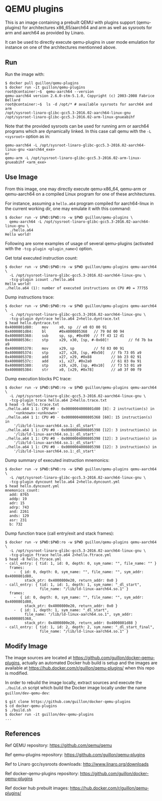 QEMU plugins
============

This is an image containing a prebuilt QEMU with plugins support
(qemu-plugins) for architectures x86_65/aarch64 and arm as well as sysroots
for arm and aarch64 as provided by Linaro.

It can be used to directly execute qemu-plugins in user mode emulation for
 instance on one of the architectures mentionned above.

Run
---

Run the image with:

    $ docker pull guillon/qemu-plugins
    $ docker run -it guillon/qemu-plugins
    root@container:~$  qemu-aarch64 --version
    qemu-aarch64 version 2.6.0-stm-5.1.0, Copyright (c) 2003-2008 Fabrice Bellard
    root@container:~$  ls -d /opt/* # available sysroots for aarch64 and arm
    /opt/sysroot-linaro-glibc-gcc5.3-2016.02-aarch64-linux-gnu
    /opt/sysroot-linaro-glibc-gcc5.3-2016.02-arm-linux-gnueabihf

Note that the provided sysroots can be used for running arm or aarch64
programs which are dynamically linked. In this case call qemu with the
`-L <sysroot>` option as in:

    qemu-aarch64 -L /opt/sysroot-linaro-glibc-gcc5.3-2016.02-aarch64-linux-gnu <aarch64_exe>
    or
    qemu-arm -L /opt/sysroot-linaro-glibc-gcc5.3-2016.02-arm-linux-gnueabihf <arm_exe>

Use Image
---------

From this image, one may directly execute qemu-x86_64, qemu-arm or
qemu-aarch64 on a compiled Linux program for one of these architectures.

For instance, assuming a `hello.a64` program compiled for aarch64-linux in the
current working dir, one may emulate it with this command:

    $ docker run -v $PWD:$PWD:ro -w $PWD guillon/qemu-plugins \
      qemu-aarch64 -L /opt/sysroot-linaro-glibc-gcc5.3-2016.02-aarch64-linux-gnu \
      ./hello.a64
    Hello world!

Following are some examples of usage of several qemu-plugins (activated with
the `-tcg-plugin <plugin_name>`) option.

Get total executed instruction count:

    $ docker run -v $PWD:$PWD:ro -w $PWD guillon/qemu-plugins qemu-aarch64 \
      -L /opt/sysroot-linaro-glibc-gcc5.3-2016.02-aarch64-linux-gnu \
      -tcg-plugin icount ./hello.a64
    Hello world!
    ./hello.a64 (1): number of executed instructions on CPU #0 = 77755

Dump instructions trace:

    $ docker run -v $PWD:$PWD:ro -w $PWD guillon/qemu-plugins qemu-aarch64 \
      -L /opt/sysroot-linaro-glibc-gcc5.3-2016.02-aarch64-linux-gnu \
      -tcg-plugin dyntrace hello.a64 2>hello.dyntrace.txt
    $ head hello.dyntrace.txt
    0x4000801d80:    mov     x0, sp  // e0 03 00 91
    0x4000801d84:    bl      #0x4000805368   // 79 0d 00 94
    0x4000805368:    sub     sp, sp, #0x490  // ff 43 12 d1
    0x400080536c:    stp     x29, x30, [sp, #-0x60]!         // fd 7b ba a9
    0x4000805370:    mov     x29, sp         // fd 03 00 91
    0x4000805374:    stp     x27, x28, [sp, #0x50]   // fb 73 05 a9
    0x4000805378:    add     x27, x29, #0x88         // bb 23 02 91
    0x400080537c:    add     x1, x27, #0x2a0         // 61 83 0a 91
    0x4000805380:    stp     x19, x20, [sp, #0x10]   // f3 53 01 a9
    0x4000805384:    str     x0, [x29, #0x78]        // a0 3f 00 f9

Dump execution blocks PC trace:

    $ docker run -v $PWD:$PWD:ro -w $PWD guillon/qemu-plugins qemu-aarch64 \
      -L /opt/sysroot-linaro-glibc-gcc5.3-2016.02-aarch64-linux-gnu \
      -tcg-plugin trace hello.a64 2>hello.trace.txt
    $ head -5 hello.trace.txt
    ./hello.a64 1 1: CPU #0 - 0x0000004000801d80 [8]: 2 instruction(s) in
        '<unknown>:<unknown>'
    ./hello.a64 1 1: CPU #0 - 0x0000004000805368 [60]: 15 instruction(s) in
        '/lib/ld-linux-aarch64.so.1:_dl_start'
    ./hello.a64 1 1: CPU #0 - 0x0000004000805398 [12]: 3 instruction(s) in
        '/lib/ld-linux-aarch64.so.1:_dl_start'
    ./hello.a64 1 1: CPU #0 - 0x0000004000805398 [12]: 3 instruction(s) in
        '/lib/ld-linux-aarch64.so.1:_dl_start'
    ./hello.a64 1 1: CPU #0 - 0x0000004000805398 [12]: 3 instruction(s) in
        '/lib/ld-linux-aarch64.so.1:_dl_start'

Dump summary of executed instruction mnemonics:

    $ docker run -v $PWD:$PWD:ro -w $PWD guillon/qemu-plugins qemu-aarch64 \
      -L /opt/sysroot-linaro-glibc-gcc5.3-2016.02-aarch64-linux-gnu \
      -tcg-plugin dyncount hello.a64 2>hello.dyncount.yml
    $ head hello.dyncount.yml
    mnemonics_count:
      add: 8765
      addp: 19
      adr: 15
      adrp: 743
      and: 2261
      ands: 129
      asr: 231
      b: 732

Dump function trace (call entry/exit and stack frames):

    $ docker run -v $PWD:$PWD:ro -w $PWD guillon/qemu-plugins qemu-aarch64 \
      -L /opt/sysroot-linaro-glibc-gcc5.3-2016.02-aarch64-linux-gnu \
      -tcg-plugin ftrace hello.a64 2>hello.ftrace.yml
    $ head -8 hello.ftrace.yml
    - call_entry: { tid: 1, id: 0, depth: 0, sym_name: "", file_name: "" }
      frames:
        -  { id: 0, depth: 0, sym_name: "", file_name: "", sym_addr: 0x4000801d80,
             stack_ptr: 0x4000800e20, return_addr: 0x0 }
    - call_entry: { tid: 1, id: 1, depth: 1, sym_name: "_dl_start",
                    file_name: "/lib/ld-linux-aarch64.so.1" }
      frames:
        -  { id: 0, depth: 0, sym_name: "", file_name: "", sym_addr: 0x4000801d80,
             stack_ptr: 0x4000800e20, return_addr: 0x0 }
        -  { id: 1, depth: 1, sym_name: "_dl_start",
             file_name: "/lib/ld-linux-aarch64.so.1", sym_addr: 0x4000805368,
             stack_ptr: 0x4000800e20, return_addr: 0x4000801d88 }
    - call_entry: { tid: 1, id: 2, depth: 2, sym_name: "_dl_start_final",
                    file_name: "/lib/ld-linux-aarch64.so.1" }


Modify Image
------------

The image sources are located at https://github.com/guillon/docker-qemu-plugins, actually an automated Docker hub build is setup and the images are available at https://hub.docker.com/r/guillon/qemu-plugins/ when this repo is modified.

In order to rebuild the image locally, extract sources and execute the `./build.sh` script which build the Docker image locally under the name `guillon/dev-qemu-dev`:

    $ git clone https://github.com/guillon/docker-qemu-plugins
    $ cd docker-qemu-plugins
    $ ./build.sh
    $ docker run -it guillon/dev-qemu-plugins
    ...


References
----------

Ref QEMU repository: https://github.com/qemu/qemu

Ref qemu-plugins repository: https://github.com/guillon/qemu-plugins

Ref to Linaro gcc/sysroots downloads: http://www.linaro.org/downloads

Ref docker-qemu-plugins repository: https://github.com/guillon/docker-qemu-plugins

Ref docker hub prebuilt images: https://hub.docker.com/r/guillon/qemu-plugins/
